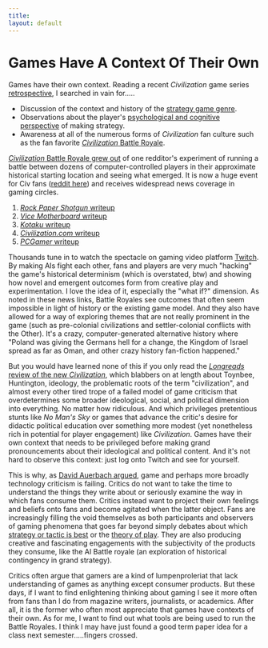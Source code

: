 ```yaml
---
title: 
layout: default
---
```


# Games Have A Context Of Their Own

Games have their own context. Reading a recent _Civilization_ game series [retrospective](https://blog.longreads.com/2016/10/26/what-sid-meiers-video-game-empire-got-right-and-wrong-about-civilization/), I searched in vain for.....

- Discussion of the context and history of the [strategy game genre](http://www.kinephanos.ca/2014/real-time-strategy/). 
- Observations about the player's [psychological and cognitive perspective](http://gamestudies.org/1401/articles/dor) of making strategy. 
- Awareness at all of the numerous forms of _Civilization_ fan culture such as the fan favorite [_Civilization_ Battle Royale](https://www.rockpapershotgun.com/2015/02/20/civilization-streams-are-making-ai-fight/).

[_Civilization_ Battle Royale grew out](https://jacksonhyde.github.io/civbattleroyale/#/) of one redditor's experiment of running a battle between dozens of computer-controlled players in their approximate historical starting location and seeing what emerged. It is now a huge event for Civ fans ([reddit here](https://www.reddit.com/r/civbattleroyale/)) and receives widespread news coverage in gaming circles. 

1. [_Rock Paper Shotgun_ writeup](https://www.rockpapershotgun.com/2015/03/23/the-ai-wars-continue-civilization-v-battle-royale/)
2. [_Vice Motherboard_ writeup](http://motherboard.vice.com/read/61-artificial-intelligences-fight-for-world-domination-in-civilization-v)
3.  [_Kotaku_ writeup](http://kotaku.com/civilizations-huge-61-player-war-is-just-nuts-1731248232) 
4. [_Civilization.com_ writeup](https://civilization.com/news/entries/announcing-the-civilization-vi-ai-battle-royale-on-twitch)
5. [_PCGamer_ writeup](http://www.pcgamer.com/42-ai-civilizations-are-fighting-it-out-in-civ-5/)

Thousands tune in to watch the spectacle on gaming video platform [Twitch](https://civilization.com/news/entries/announcing-the-civilization-vi-ai-battle-royale-on-twitch). By making AIs fight each other,  fans and players are very much "hacking" the game's historical determinism (which is overstated, btw) and showing how novel and emergent outcomes form from creative play and experimentation. I love the idea of it, especially the "what if?" dimension. As noted in these news links, Battle Royales see outcomes that often seem impossible in light of history or the existing game model. And they also have allowed for a way of exploring themes that are not really prominent in the game (such as pre-colonial civilizations and settler-colonial conflicts with the Other).   It's a crazy, computer-generated alternative history where "Poland was giving the Germans hell for a change, the Kingdom of Israel spread as far as Oman, and other crazy history fan-fiction happened." 

But you would have learned none of this if you only read the [_Longreads_ review of the new _Civilization_](https://blog.longreads.com/2016/10/26/what-sid-meiers-video-game-empire-got-right-and-wrong-about-civilization/), which blabbers on at length about Toynbee, Huntington, ideology, the problematic roots of the term "civilization",  and almost every other tired trope of a failed model of game criticism that overdetermines some broader ideological, social, and political dimension into everything. No matter how ridiculous. And which privileges pretentious stunts like _No Man's Sky_ or games that advance the critic's desire for didactic political education over something more modest (yet nonetheless rich in potential for player engagement) like _Civilization_. Games have their own context that needs to be privileged before making grand pronouncements about their ideological and political content. And it's not hard to observe this context: just log onto Twitch and see for yourself. 

This is why, as [David Auerbach argued](http://www.slate.com/articles/technology/bitwise/2014/09/gamergate_explodes_gaming_journalists_declare_the_gamers_are_over_but_they.html), game and perhaps more broadly technology criticism is failing. Critics do not want to take the time to understand the things they write about or seriously examine the way in which fans consume them. Critics instead want to project their own feelings and beliefs onto fans and become agitated when the latter object. Fans are increasingly filling the void themselves as both participants and observers of gaming phenomena that goes far beyond simply debates about which [strategy or tactic is best](http://gamestudies.org/1102/articles/paul) or the [theory of play](http://www.teamliquid.net/forum/starcraft-2/324802-game-theory-with-applications-to-starcraft). They are also producing creative and fascinating engagements with the subjectivity of the products they consume, like the AI Battle royale (an exploration of historical contingency in grand strategy). 

Critics often argue that gamers are a kind of lumpenproleriat that lack understanding of games as anything except consumer products. But these days, if I want to find enlightening thinking about gaming I see it more often from fans than I do from magazine writers, journalists, or academics.  After all, it is the former who often most appreciate that games have contexts of their own. As for me, I want to find out what tools are being used to run the Battle Royales. I think I may have just found a good term paper idea for a class next semester.....fingers crossed. 

